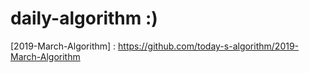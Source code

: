 # daily-algorithm :)

[2019-March-Algorithm] : https://github.com/today-s-algorithm/2019-March-Algorithm
